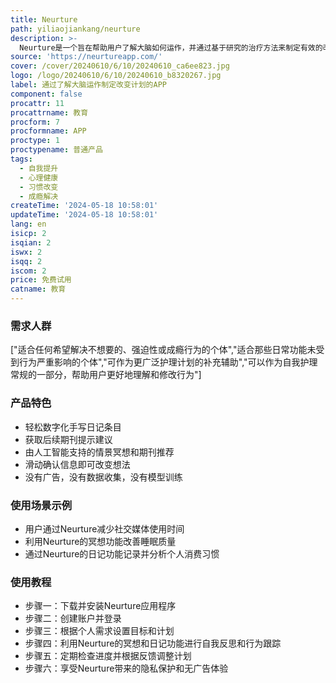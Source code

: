 ```yaml
---
title: Neurture
path: yiliaojiankang/neurture
description: >-
  Neurture是一个旨在帮助用户了解大脑如何运作，并通过基于研究的治疗方法来制定有效的改变计划的应用程序。它通过数字化手写日记条目、获取后续期刊提示建议、由人工智能支持的情景冥想和期刊推荐等功能，帮助用户打破习惯或解决成瘾行为，实现重要的其他目标。Neurture强调隐私和信任，不收集用户数据，不投放广告，不训练模型，旨在为用户提供一个安全、无负担的自我提升环境。
source: 'https://neurtureapp.com/'
cover: /cover/20240610/6/10/20240610_ca6ee823.jpg
logo: /logo/20240610/6/10/20240610_b8320267.jpg
label: 通过了解大脑运作制定改变计划的APP
component: false
procattr: 11
procattrname: 教育
procform: 7
procformname: APP
proctype: 1
proctypename: 普通产品
tags:
  - 自我提升
  - 心理健康
  - 习惯改变
  - 成瘾解决
createTime: '2024-05-18 10:58:01'
updateTime: '2024-05-18 10:58:01'
lang: en
isicp: 2
isqian: 2
iswx: 2
isqq: 2
iscom: 2
price: 免费试用
catname: 教育
---
```




### 需求人群
["适合任何希望解决不想要的、强迫性或成瘾行为的个体","适合那些日常功能未受到行为严重影响的个体","可作为更广泛护理计划的补充辅助","可以作为自我护理常规的一部分，帮助用户更好地理解和修改行为"]

### 产品特色
* 轻松数字化手写日记条目
* 获取后续期刊提示建议
* 由人工智能支持的情景冥想和期刊推荐
* 滑动确认信息即可改变想法
* 没有广告，没有数据收集，没有模型训练

### 使用场景示例
* 用户通过Neurture减少社交媒体使用时间
* 利用Neurture的冥想功能改善睡眠质量
* 通过Neurture的日记功能记录并分析个人消费习惯

### 使用教程
* 步骤一：下载并安装Neurture应用程序
* 步骤二：创建账户并登录
* 步骤三：根据个人需求设置目标和计划
* 步骤四：利用Neurture的冥想和日记功能进行自我反思和行为跟踪
* 步骤五：定期检查进度并根据反馈调整计划
* 步骤六：享受Neurture带来的隐私保护和无广告体验

  
